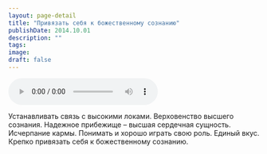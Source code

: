 ```yaml
---
layout: page-detail
title: "Привязать себя к божественному сознанию"
publishDate: 2014.10.01
description: ""
tags:
image:
draft: false
---
```


<audio title="2014.10.01 - Привязать себя к божественному сознанию.mp3" src="/upload/iblock/828/8289e78aae3123efcac4463b74ef46ca.mp3" controls=""></audio>

 Устанавливать связь с высокими локами. Верховенство высшего сознания. Надежное прибежище – высшая сердечная сущность. Исчерпание кармы. Понимать и хорошо играть свою роль. Единый вкус. Крепко привязать себя к божественному сознанию. 

  
